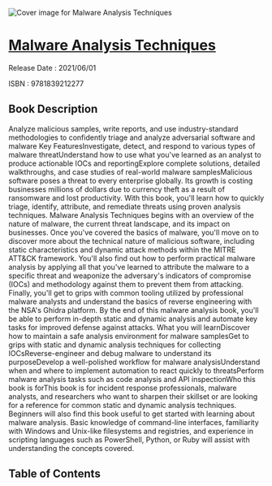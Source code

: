 ![Cover image for Malware Analysis Techniques](https://imgdetail.ebookreading.net/cover/cover/202109/EB9781839212277.jpg)

[Malware Analysis Techniques](https://ebookreading.net/view/book/Malware+Analysis+Techniques-EB9781839212277_1.html "Malware Analysis Techniques")
====================================================================================================================

Release Date : 2021/06/01

ISBN : 9781839212277

Book Description
-----------------

Analyze malicious samples, write reports, and use industry-standard methodologies to confidently triage and analyze adversarial software and malware
Key FeaturesInvestigate, detect, and respond to various types of malware threatUnderstand how to use what you've learned as an analyst to produce actionable IOCs and reportingExplore complete solutions, detailed walkthroughs, and case studies of real-world malware samplesMalicious software poses a threat to every enterprise globally. Its growth is costing businesses millions of dollars due to currency theft as a result of ransomware and lost productivity. With this book, you'll learn how to quickly triage, identify, attribute, and remediate threats using proven analysis techniques.
Malware Analysis Techniques begins with an overview of the nature of malware, the current threat landscape, and its impact on businesses. Once you've covered the basics of malware, you'll move on to discover more about the technical nature of malicious software, including static characteristics and dynamic attack methods within the MITRE ATT&amp;CK framework. You'll also find out how to perform practical malware analysis by applying all that you've learned to attribute the malware to a specific threat and weaponize the adversary's indicators of compromise (IOCs) and methodology against them to prevent them from attacking. Finally, you'll get to grips with common tooling utilized by professional malware analysts and understand the basics of reverse engineering with the NSA's Ghidra platform.
By the end of this malware analysis book, you'll be able to perform in-depth static and dynamic analysis and automate key tasks for improved defense against attacks.
What you will learnDiscover how to maintain a safe analysis environment for malware samplesGet to grips with static and dynamic analysis techniques for collecting IOCsReverse-engineer and debug malware to understand its purposeDevelop a well-polished workflow for malware analysisUnderstand when and where to implement automation to react quickly to threatsPerform malware analysis tasks such as code analysis and API inspectionWho this book is forThis book is for incident response professionals, malware analysts, and researchers who want to sharpen their skillset or are looking for a reference for common static and dynamic analysis techniques. Beginners will also find this book useful to get started with learning about malware analysis. Basic knowledge of command-line interfaces, familiarity with Windows and Unix-like filesystems and registries, and experience in scripting languages such as PowerShell, Python, or Ruby will assist with understanding the concepts covered.


Table of Contents
-----------------

